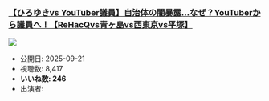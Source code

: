 ### [【ひろゆきvs YouTuber議員】自治体の闇暴露…なぜ？YouTuberから議員へ！【ReHacQvs青ヶ島vs西東京vs平塚】](https://www.youtube.com/watch?v=tcT9_UdxNQs)
[![](https://img.youtube.com/vi/tcT9_UdxNQs/sddefault.jpg)](https://www.youtube.com/watch?v=tcT9_UdxNQs)
-   公開日: 2025-09-21
-   視聴数: 8,417
-   **いいね数: 246**
-   出演者: 
